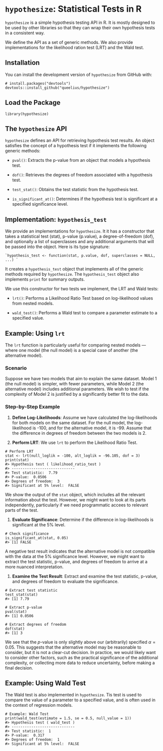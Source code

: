 `hypothesize`: Statistical Tests in R
=====================================

`hypothesize` is a simple hypothesis testing API in R.
It is mostly designed to be used by other libraries so that they can wrap
their own hypothesis tests in a consistent way.

We define the API as a set of generic methods. We also
provide implementations for the likelihood ration test (LRT) and the Wald test.

Installation
------------

You can install the development version of `hypothesize` from GitHub
with:

    # install.packages("devtools")
    devtools::install_github("queelius/hypothesize")

Load the Package
----------------

    library(hypothesize)

The `hypothesize` API
---------------------

`hypothesize` defines an API for retrieving hypothesis test results. An object
satisfies the concept of a hypothesis test if it implements the following generic
methods:

-   `pval()`: Extracts the p-value from an object that models a hypothesis test.

-   `dof()`: Retrieves the degrees of freedom associated with a
    hypothesis test.

-   `test_stat()`: Obtains the test statistic from the hypothesis test.

-   `is_significant_at()`: Determines if the hypothesis test is
    significant at a specified significance level.

Implementation: `hypothesis_test`
---------------------------------

We provide an implementations for `hypothesize`. It it has a
constructor that takes a statistical test (stat), p-value (p.value),
a degree-of-freedom (dof), and optionally a list of superclasses and
any additional arguments that will be passed into the object. Here
is its type signature:

    `hypothesis_test <- function(stat, p.value, dof, superclasses = NULL, ...) `

It creates a `hypothesis_test` object that implements all of the generic
methods required by `hypothesize`. The `hypothesis_test` object also
implements `print` for summary outputs.

We use this constructor for two tests we implement, the LRT and Wald tests:

-   `lrt()`: Performs a Likelihood Ratio Test based on log-likelihood
    values from nested models.

-   `wald_test()`: Performs a Wald test to compare a parameter estimate
    to a specified value.

Example: Using `lrt`
--------------------

The `lrt` function is particularly useful for comparing nested models —
where one model (the null model) is a special case of another (the
alternative model).

### Scenario

Suppose we have two models that aim to explain the same dataset. Model 1
(the null model) is simpler, with fewer parameters, while Model 2 (the
alternative model) includes additional parameters. We wish to test if
the complexity of Model 2 is justified by a significantly better fit to
the data.

### Step-by-Step Example

1.  **Define Log-Likelihoods**: Assume we have calculated the
    log-likelihoods for both models on the same dataset. For the null
    model, the log-likelihood is -100, and for the alternative model, it
    is -99. Assume that the difference in degrees of freedom between the
    two models is 2.

2.  **Perform LRT**: We use `lrt` to perform the Likelihood Ratio Test.

<!-- -->

    # Perform LRT
    stat <- lrt(null_loglik = -100, alt_loglik = -96.105, dof = 3)
    print(stat)
    #> Hypothesis test ( likelihood_ratio_test )
    #> -----------------------------
    #> Test statistic:  7.79 
    #> P-value:  0.0506 
    #> Degrees of freedom:  3 
    #> Significant at 5% level:  FALSE

We show the output of the `stat` object, which includes all the relevant
information about the test. However, we might want to look at its parts
independently, particularly if we need programmatic accees to relevant
parts of the test.

1.  **Evaluate Significance**: Determine if the difference in
    log-likelihoods is significant at the 5% level.

<!-- -->

    # Check significance
    is_significant_at(stat, 0.05)
    #> [1] FALSE

A negative test result indicates that the alternative model is not
compatible with the data at the 5% significance level. However, we might
want to extract the test statistic, p-value, and degrees of freedom to
arrive at a more nuanced interpretation.

1.  **Examine the Test Result**: Extract and examine the test statistic,
    p-value, and degrees of freedom to evaluate the significance.

<!-- -->

    # Extract test statistic
    test_stat(stat)
    #> [1] 7.79

    # Extract p-value
    pval(stat)
    #> [1] 0.0506

    # Extract degrees of freedom
    dof(stat)
    #> [1] 3

We see that the *p*-value is only slightly above our (arbitrarily)
specified *α* = 0.05. This suggests that the alternative model may be
reasonable to consider, but it is not a clear-cut decision. In practice,
we would likely want to consider other factors, such as the practical
significance of the additional complexity, or collecting more data to
reduce uncertainty, before making a final decision.

Example: Using Wald Test
------------------------

The Wald test is also implemented in `hypothesize`. Tis test is used to
compare the value of a parameter to a specified value, and is often used
in the context of regression models.

    # Example: Wald Test
    print(wald_test(estimate = 1.5, se = 0.5, null_value = 1))
    #> Hypothesis test ( wald_test )
    #> -----------------------------
    #> Test statistic:  1 
    #> P-value:  0.317 
    #> Degrees of freedom:  1 
    #> Significant at 5% level:  FALSE
